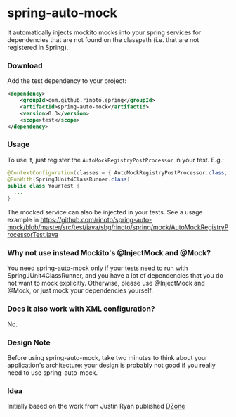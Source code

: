 # spring-auto-mock 

It automatically injects mockito mocks into your spring services for dependencies that are not found on the classpath (i.e. that are not registered in Spring).

### Download

Add the test dependency to your project:

```xml
<dependency>
    <groupId>com.github.rinoto.spring</groupId>
    <artifactId>spring-auto-mock</artifactId>
    <version>0.3</version>
    <scope>test</scope>
</dependency>
```


### Usage

To use it, just register the <code>AutoMockRegistryPostProcessor</code> in your test. E.g.:
 
```java
@ContextConfiguration(classes = { AutoMockRegistryPostProcessor.class, RestOfClasses.class, ... })
@RunWith(SpringJUnit4ClassRunner.class)
public class YourTest {
  ...
}
```

The mocked service can also be injected in your tests. See a usage example in https://github.com/rinoto/spring-auto-mock/blob/master/src/test/java/sbg/rinoto/spring/mock/AutoMockRegistryProcessorTest.java


### Why not use instead Mockito's @InjectMock and @Mock?
You need spring-auto-mock only if your tests need to run with SpringJUnit4ClassRunner, and you have a lot of dependencies that you do not want to mock explicitly.
Otherwise, please use @InjectMock and @Mock, or just mock your dependencies yourself.

### Does it also work with XML configuration?
No.

### Design Note
Before using spring-auto-mock, take two minutes to think about your application's architecture: your design is probably not good if you really need to use spring-auto-mock.

### Idea
Initially based on the work from Justin Ryan published [DZone](http://java.dzone.com/tips/automatically-inject-mocks)
